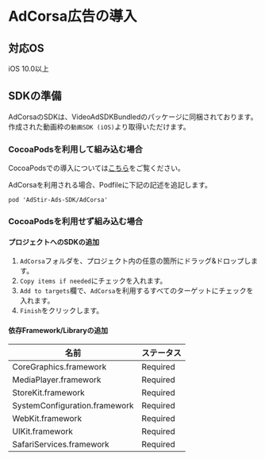 <script src="https://ajax.aspnetcdn.com/ajax/jquery/jquery-1.9.0.min.js"></script>
<script src="../../custom/js/replace_network_skplist.js"></script>

# AdCorsa広告の導入

## 対応OS

iOS 10.0以上

## SDKの準備

AdCorsaのSDKは、VideoAdSDKBundledのパッケージに同梱されております。
作成された動画枠の`動画SDK (iOS)`より取得いただけます。

### CocoaPodsを利用して組み込む場合

CocoaPodsでの導入については[こちら](../init/cocoapods.md)をご覧ください。

AdCorsaを利用される場合、Podfileに下記の記述を追記します。  

```
pod 'AdStir-Ads-SDK/AdCorsa'
```

### CocoaPodsを利用せず組み込む場合

#### プロジェクトへのSDKの追加

1. `AdCorsa`フォルダを、プロジェクト内の任意の箇所にドラッグ&ドロップします。
1. `Copy items if needed`にチェックを入れます。
1. `Add to targets`欄で、`AdCorsa`を利用するすべてのターゲットにチェックを入れます。
1. `Finish`をクリックします。

#### 依存Framework/Libraryの追加

名前|ステータス
----|----
CoreGraphics.framework|Required
MediaPlayer.framework|Required
StoreKit.framework|Required
SystemConfiguration.framework|Required
WebKit.framework|Required
UIKit.framework|Required
SafariServices.framework|Required
